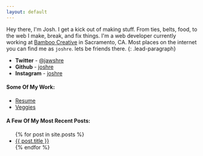 ```yaml
---
layout: default
---
```


Hey there, I'm Josh. I get a kick out of making stuff. From ties, belts, food, to the web I make, break, and fix things. I'm a web developer currently working at [Bamboo Creative](http://bamboocreative.com) in Sacramento, CA. Most places on the internet you can find me as `joshre`. lets be friends there.
{: .lead-paragraph}

- **Twitter** - [@jawshre](http://twitter.com/jawshre)
- **Github** - [joshre](http://github.com/joshre)
- **Instagram** - [joshre](http://instagram.com/joshre)

#### Some Of My Work:

- [Resume](/resume)
- [Veggies](http://veggies.casa)

#### A Few Of My Most Recent Posts:

<ul>
  {% for post in site.posts %}
    <li>
      <a href="{{ post.url }}">{{ post.title }}</a>
    </li>
  {% endfor %}
</ul>